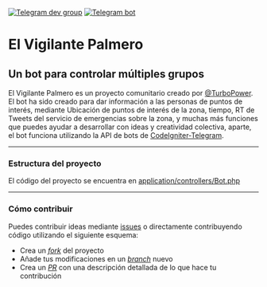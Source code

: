 [![Telegram dev group](https://img.shields.io/badge/Telegram%20Group-%40VigilantePalmero-blue.svg)](https://telegram.me/vigilantepalmero) [![Telegram bot](https://img.shields.io/badge/Telegram%20Bot-%40VigilantePalmero__bot-blue.svg)](https://telegram.me/VigilantePalmero_bot)

# El Vigilante Palmero

## Un bot para controlar múltiples grupos

El Vigilante Palmero es un proyecto comunitario creado por [@TurboPower](https://github.com/aleelpalmero). El bot ha sido creado para dar información a las personas de puntos de interés, mediante Ubicación de puntos de interés de la zona, tiempo, RT de Tweets del servicio de emergencias sobre la zona, y muchas más funciones que puedes ayudar a desarrollar con ideas y creatividad colectiva, aparte, el bot funciona utilizando la API de bots de [CodeIgniter-Telegram](https://github.com/duhow/CodeIgniter-Telegram).

---
### Estructura del proyecto

El código del proyecto se encuentra en [application/controllers/Bot.php](https://github.com/aleelpalmero/Vigilante-Palmero/blob/master/application/controllers/Bot.php)

---
### Cómo contribuir

Puedes contribuir ideas mediante [issues](https://github.com/aleelpalmero/Vigilante-Palmero/issues) o directamente contribuyendo código utilizando el siguiente esquema:

- Crea un [_fork_](https://help.github.com/articles/fork-a-repo/) del proyecto
- Añade tus modificaciones en un [_branch_](https://help.github.com/articles/creating-and-deleting-branches-within-your-repository/) nuevo
- Crea un [_PR_](https://help.github.com/articles/creating-a-pull-request/) con una descripción detallada de lo que hace tu contribución
